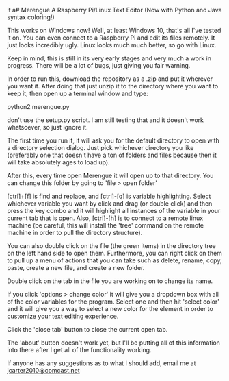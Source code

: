 it a# Merengue
A Raspberry Pi/Linux Text Editor (Now with Python and Java syntax coloring!)

This works on Windows now! Well, at least Windows 10, that's all I've tested it on.  You can even connect to a Raspberry Pi and edit its files remotely.  It just looks incredibly ugly.  Linux looks much much better, so go with Linux.

Keep in mind, this is still in its very early stages and very much a work in progress.  There will be a lot of bugs, just giving you fair warning.

In order to run this, download the repository as a .zip and put it wherever you want it.  After doing that just unzip it to the directory where you want to keep it, then open up a terminal window and type:

  python2 merengue.py

don't use the setup.py script.  I am still testing that and it doesn't work whatsoever, so just ignore it.

The first time you run it, it will ask you for the default directory to open with a directory selection dialog.  Just pick whichever directory you like (preferably one that doesn't have a ton of folders and files because then it will take absolutely ages to load up).

After this, every time open Merengue it will open up to that directory.
You can change this folder by going to 'file > open folder'

[ctrl]+[f] is find and replace, and [ctrl]-[q] is variable highlighting.  Select whichever variable you want by click and drag (or double click) and then press the key combo and it will highlight all instances of the variable in your current tab that is open. Also, [ctrl]-[h] is to connect to a remote linux machine (be careful, this will install the 'tree' command on the remote machine in order to pull the directory structure).

You can also double click on the file (the green items) in the directory tree on the left hand side to open them. Furthermore, you can right click on them to pull up a menu of actions that you can take such as delete, rename, copy, paste, create a new file, and create a new folder.

Double click on the tab in the file you are working on to change its name.

If you click 'options > change color' it will give you a dropdown box with all of the color variables for the program.  Select one and then hit 'select color' and it will give you a way to select a new color for the element in order to customize your text editing experience.

Click the 'close tab' button to close the current open tab.

The 'about' button doesn't work yet, but I'll be putting all of this information into there after I get all of the functionality working.

If anyone has any suggestions as to what I should add, email me at jcarter2010@comcast.net
